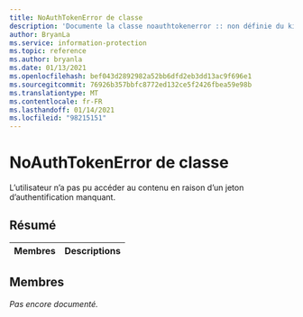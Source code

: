 ```yaml
---
title: NoAuthTokenError de classe
description: 'Documente la classe noauthtokenerror :: non définie du kit de développement logiciel (SDK) Microsoft Information Protection (MIP).'
author: BryanLa
ms.service: information-protection
ms.topic: reference
ms.author: bryanla
ms.date: 01/13/2021
ms.openlocfilehash: bef043d2892982a52bb6dfd2eb3dd13ac9f696e1
ms.sourcegitcommit: 76926b357bbfc8772ed132ce5f2426fbea59e98b
ms.translationtype: MT
ms.contentlocale: fr-FR
ms.lasthandoff: 01/14/2021
ms.locfileid: "98215151"
---
```

# <a name="class-noauthtokenerror"></a>NoAuthTokenError de classe 
L’utilisateur n’a pas pu accéder au contenu en raison d’un jeton d’authentification manquant.
  
## <a name="summary"></a>Résumé
 Membres                        | Descriptions                                
--------------------------------|---------------------------------------------
  
## <a name="members"></a>Membres
_Pas encore documenté._
